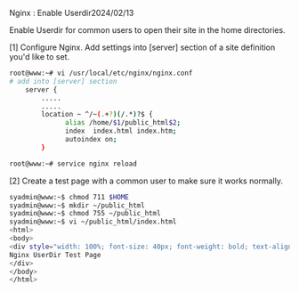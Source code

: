 Nginx : Enable Userdir2024/02/13
 	
Enable Userdir for common users to open their site in the home directories.

[1]	Configure Nginx. Add settings into [server] section of a site definition you'd like to set.
```sh
root@www:~# vi /usr/local/etc/nginx/nginx.conf
# add into [server] section
    server {
        .....
        .....
        location ~ ^/~(.+?)(/.*)?$ {
              alias /home/$1/public_html$2;
              index  index.html index.htm;
              autoindex on;
        }

root@www:~# service nginx reload
```
[2]	Create a test page with a common user to make sure it works normally.
```sh
syadmin@www:~$ chmod 711 $HOME
syadmin@www:~$ mkdir ~/public_html
syadmin@www:~$ chmod 755 ~/public_html
syadmin@www:~$ vi ~/public_html/index.html
<html>
<body>
<div style="width: 100%; font-size: 40px; font-weight: bold; text-align: center;">
Nginx UserDir Test Page
</div>
</body>
</html>
```